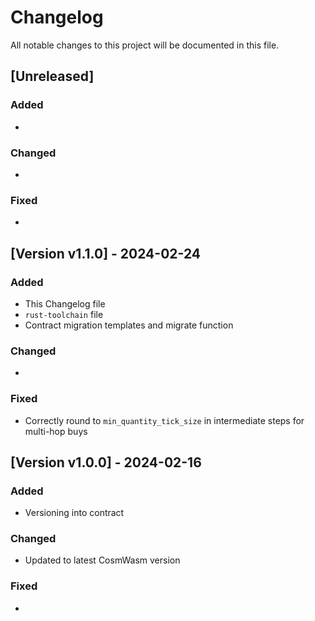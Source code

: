 # Changelog

All notable changes to this project will be documented in this file.

## [Unreleased]

### Added

-

### Changed

-

### Fixed

-

## [Version v1.1.0] - 2024-02-24

### Added

- This Changelog file
- `rust-toolchain` file
- Contract migration templates and migrate function

### Changed

-

### Fixed

- Correctly round to `min_quantity_tick_size` in intermediate steps for multi-hop buys

## [Version v1.0.0] - 2024-02-16

### Added

- Versioning into contract

### Changed

- Updated to latest CosmWasm version

### Fixed

-
